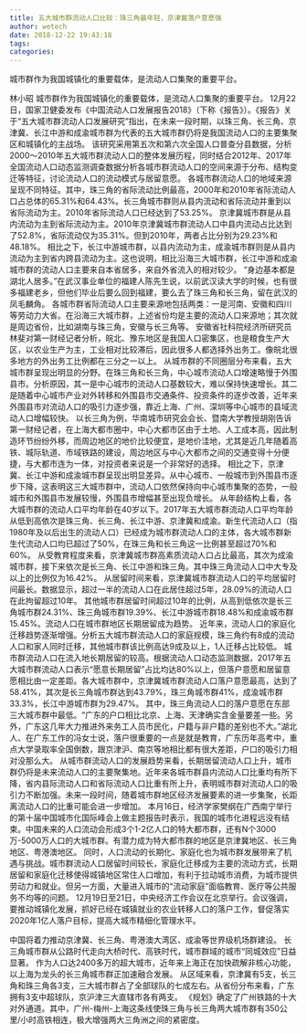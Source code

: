 ```yaml
---
title: 五大城市群流动人口比较：珠三角最年轻，京津冀落户意愿强
author: wetech
date: 2018-12-22 19:43:18
tags: 
categories: 
---
```

城市群作为我国城镇化的重要载体，是流动人口集聚的重要平台。
<!-- more -->
林小昭
城市群作为我国城镇化的重要载体，是流动人口集聚的重要平台。
12月22日，国家卫健委发布《中国流动人口发展报告2018》（下称《报告》）。《报告》关于“五大城市群流动人口发展研究”指出，在未来一段时期，以珠三角、长三角、京津冀、长江中游和成渝城市群为代表的五大城市群仍将是我国流动人口的主要集聚区和城镇化的主战场。
该研究采用第五次和第六次全国人口普查分县数据，分析2000～2010年五大城市群流动人口的整体发展历程，同时结合2012年、2017年全国流动人口动态监测调查数据分析各城市群流动人口的空间来源于分布、结构变迁等特征，讨论流动人口的流动模式与居留意愿。
各城市群流动人口的地域来源呈现不同特征。其中，珠三角的省际流动比例最高，2000年和2010年省际流动人口占总体的65.31%和64.43%。长三角城市群则从县内流动和省际流动并重到以省际流动为主。2010年省际流动人口已经达到了53.25%。
京津冀城市群是从县内流动为主到省际流动为主。2010年京津冀城市群流动人口中县内流动占比达到了52.8%，省际流动仅为35.31%。但到2010年，两者占比分别为29.23%和48.18%。
相比之下，长江中游城市群，以县内流动为主，成渝城市群则是从县内流动为主到省内跨县流动为主。这也说明，相比沿海三大城市群，长江中游和成渝城市群的流动人口主要来自本省居多，来自外省流入的相对较少。
“身边基本都是湖北人居多。”在武汉事业单位的福建人陈先生说，以前武汉读大学的时候，也有很多福建老乡，但他们毕业后要么回到福建，要么去了珠三角和长三角，留在武汉的凤毛麟角。
各城市群省际流动人口主要来源地包括两类：一是河南、安徽和四川等劳动力大省。在沿海三大城市群，上述省份均是主要的流动人口来源地；其次就是周边省份，比如湖南与珠三角，安徽与长三角等。
安徽省社科院经济所研究员林斐对第一财经记者分析，皖北、豫东地区是我国人口密集区，也是粮食生产大区，以农业生产为主，工业相对比较滞后，因此很多人都选择外出务工。像皖北很多地方的外出务工比例都在三分之一以上。
从城市群的不同圈层分布来看，五大城市群呈现出明显的分野。在珠三角和长三角，中心城市流动人口增速略慢于外围县市。分析原因，其一是中心城市的流动人口基数较大，难以保持快速增长。其二是随着中心城市产业对外转移和外围县市交通条件、投资条件的逐步改善，近年来外围县市对流动人口的吸引力逐步强，靠近上海、广州、深圳等中心城市的县域流动人口增幅较快。
以长三角为例，华南城市研究会会长、暨南大学教授胡刚告诉第一财经记者，在上海大都市圈中，中心大都市区由于土地、人工成本高，因此制造环节纷纷外移，而周边地区的地价比较便宜，是地价洼地，尤其是近几年随着高铁、城际轨道、市域铁路的建设，周边地区与中心大都市之间的交通变得十分便捷，与大都市连为一体，对投资者来说是一个非常好的选择。
相比之下，京津冀、长江中游和成渝城市群呈现出明显差异。从中心城市、一般城市到外围县市逐步下降，这表明这三大城市群中，流动人口依然保持向中心城市集聚的态势，一般城市和外围县市发展较慢，外围县市增幅甚至出现负增长。
从年龄结构上看，各大城市群的流动人口平均年龄在40岁以下。2017年五大城市群流动人口平均年龄从低到高依次是珠三角、长三角、长江中游、京津冀和成渝。新生代流动人口（指1980年及以后出生的流动人口）已经成为城市群流动人口的主体，各大城市群新生代流动人口均已超过了50%，在珠三角和长三角这一比例甚至超过70%和60%。
从受教育程度来看，京津冀城市群高素质流动人口占比最高，其次为成渝城市群，接下来依次是长三角、长江中游和珠三角。其中珠三角流动人口中大专及以上的比例仅为16.42%。
从居留时间来看，京津冀城市群流动人口的平均居留时间最长。数据显示，超过一半的流动人口在此居住超过5年，28.09%的流动人口在此拘留超过10年。
其他城市群居留时间超过10年的比例，从高到低依次是长三角城市群24.31%、珠三角城市群19.39%、长江中游城市群18.48%和成渝城市群15.45%。流动人口在城市群地区长期居留成为趋势。
近年来，流动人口的家庭化迁移趋势逐渐增强。分析五大城市群流动人口的家庭规模，珠三角约有8成的流动人口和家人同时迁移，其他城市群该比例高达9成及以上，1人迁移占比较低。
城市群流动人口在流入地长期居留的较高。根据流动人口动态监测数据，2017年五大城市群流动人口表示“愿意长期居留”占比均达80%以上，但落户意愿和居留意愿相比由一定差距。各大城市群中，京津冀城市群流动人口落户意愿最高，达到了58.41%，其次是长三角城市群达到43.79%，珠三角城市群41%，成渝城市群33.3%，长江中游城市群为29.47%。
其中，珠三角流动人口的落户意愿在东部三大城市群中最低。“广东的户口相比北京、上海、天津确实含金量要差一些。另外，广东这几年大力推进外来务工人员市民化，户籍与非户籍的差别也不大。”湖北人、在广东工作的冯女士说，落户很重要的一点是就是教育，广东历年高考中，重点大学录取率全国倒数，跟京津沪、南京等地相比都有很大差距，户口的吸引力相对没那么大。
从城市群流动人口的发展趋势来看，长期居留流动人口上升，城市群仍将是未来流动人口的主要聚集地。近年来各城市群县内流动人口比重均有所下降，省内县际流动人口和省际流动人口比重有所上升，表明城市群对流动人口的吸引力不断加强。未来一段时间，随着城市群地区经济发展要素的进一步集聚，长距离流动人口的比重可能会进一步增加。
本月16日，经济学家樊纲在广西南宁举行的第十届中国城市化国际峰会上做主题报告时表示，我国的城市化进程远没有结束。中国未来的人口流动会形成3个1-2亿人口的特大都市群，还有N个3000万-5000万人口的大城市群。有潜力成为特大都市群的地区是京津冀地区、长三角地区、粤港澳地区。
同时，人口流动的长期化、家庭化也为城市群发展带来了机遇与挑战。城市群流动人口居留时间较长，家庭化迁移成为主要的流动方式，长期居留和家庭化迁移使得城镇地区常住人口增加，有利于拉动城市消费，为城市提供劳动力和就业。但另一方面，大量进入城市的“流动家庭”面临教育、医疗等公共服务不均等的问题。
12月19日至21日，中央经济工作会议在北京举行。会议强调，要推动城镇化发展，抓好已经在城镇就业的农业转移人口的落户工作，督促落实2020年1亿人落户目标，提高大城市精细化管理水平。
 
 
中国将着力推动京津冀、长三角、粤港澳大湾区、成渝等世界级机场群建设。 
长三角城市群从公路时代走向大桥时代、高铁时代，城市群域的城市“同城效应”日益显著。
作为人口达2400多万的超大城市，近年来上海正在加快疏解非核心功能，以上海为龙头的长三角城市群正加速融合发展。
从区域来看，京津冀有5支，长三角和珠三角各3支，三大城市群占了全部球队的七成左右。从省份分布来看，广东拥有3支中超球队，京沪津三大直辖市各有两支。
《规划》确定了广州铁路的十大对外通道。其中，广州-梅州-上海这条线使珠三角与长三角两大城市群有350公里/小时高铁相连，极大增强两大三角洲之间的紧密度。
